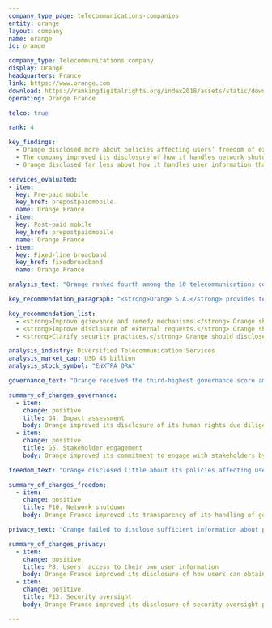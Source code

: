 ```yaml
---
company_type_page: telecommunications-companies
entity: orange
layout: company
name: orange
id: orange

company_type: Telecommunications company
display: Orange
headquarters: France
link: https://www.orange.com
download: https://rankingdigitalrights.org/index2018/assets/static/download/Orange.pdf
operating: Orange France

telco: true

rank: 4

key_findings:
  - Orange disclosed more about policies affecting users’ freedom of expression and privacy than most telecommunications companies evaluated, but less than its European peers.
  - The company improved its disclosure of how it handles network shutdown requests from governments, but lacked sufficient information about other policies affecting users’ freedom of expression.
  - Orange disclosed far less about how it handles user information than its European peers, and almost nothing about how it keeps user information secure.

services_evaluated:
- item:
  key: Pre-paid mobile
  key_href: prepostpaidmobile
  name: Orange France
- item:
  key: Post-paid mobile
  key_href: prepostpaidmobile
  name: Orange France
- item:
  key: Fixed-line broadband
  key_href: fixedbroadband
  name: Orange France

analysis_text: "Orange ranked fourth among the 10 telecommunications companies evaluated, disclosing less about its policies and practices affecting freedom of expression and privacy than Vodafone, AT&T, and Telefónica. The company disclosed a strong commitment to freedom of expression and privacy as human rights, and as a full member of the Global Network Initiative (GNI) since March 2017, it now commits to engage with a range of stakeholders on freedom of expression and privacy issues. Orange made several positive changes in the 2018 Index, including clarifying a commitment to push back on government requests to shut down networks and improving its disclosure of options users have to obtain the information that Orange holds about them. Despite these steps, the company fell short of its European and GNI peers in key areas. It disclosed nothing about how it handles government requests to block content or restrict user accounts, and Orange France did not provide the same level of detail as Vodafone UK or Telefónica Spain about its handling of user information. The company also lacked disclosure of its internal security procedures for keeping user data secure."

key_recommendation_paragraph: "<strong>Orange S.A.</strong> provides telephone and mobile telecommunications and other services in Europe, Africa, and worldwide."

key_recommendation_list:
  - <strong>Improve grievance and remedy mechanisms.</strong> Orange should improve its grievance mechanisms by providing clear procedures for users to directly submit complaints of violations to their freedom of expression or privacy rights.
  - <strong>Improve disclosure of external requests.</strong> Orange should disclose more about how it responds to government and private requests to block content or restrict user accounts.
  - <strong>Clarify security practices.</strong> Orange should disclose more about what it does to protect user data and how it responds in cases of data breaches.

analysis_industry: Diversified Telecommunication Services
analysis_market_cap: USD 45 billion
analysis_stock_symbol: "ENXTPA ORA"

governance_text: "Orange received the third-highest governance score among telecommunications companies, after Vodafone and Telefónica. Orange’s governance score improved in the 2018 Index due to its joining the Global Network initiative (GNI), and to its improved clarity of its human rights due diligence practices. Notably, it earned the highest score among telecommunications companies for its <a href=\"https://www.orange.com/en/content/download/45336/1348812/version/7/file/Report+2016+Orange+Human+Rights+DIGITAL-VA.pdf\" target=\"_blank\">human rights due diligence commitments</a> (G4). However, the company disclosed almost nothing about its grievance and remedy mechanisms (G6), tying with Ooredoo for the second-lowest score among telecommunications companies on this indicator."

summary_of_changes_governance:
  - item:
    change: positive
    title: G4. Impact assessment
    body: Orange improved its disclosure of its human rights due diligence practices by clarifying that it conducts human rights impacts assessments (HRIAs) on a regular basis.
  - item:
    change: positive
    title: G5. Stakeholder engagement
    body: Orange improved its commitment to engage with stakeholders by joining the Global Network Initiative (GNI).

freedom_text: "Orange disclosed little about its policies affecting users’ freedom of expression, lagging behind Vodafone, AT&T, and Telefónica in this category. <br /><br /><strong>Content and account restriction requests:</strong> Unlike AT&T, Vodafone, and Telefónica, Orange disclosed no information about how it handles government and private requests to block websites, content, or user accounts (F5-F7). There are no legal obstacles preventing Orange from disclosing this information. <br /><br /><strong>Network management and shutdowns:</strong> As in the 2017 Index, Orange France disclosed nothing about its network management practices (F9), making it one of three companies, along with Etisalat UAE and Ooredoo Qatar, to receive no credit on this indicator (F9). While it clarified a commitment to push back on government requests to shut down networks, the company still revealed little about its processes for responding to these requests, lagging behind Vodafone UK, AT&T, and Telefónica Spain on this indicator (F10). <br /><br /><strong>Identity policy:</strong> Orange France requires pre-paid customers to provide a government-issued ID to activate a SIM card. This appears to be <a href=\"https://www.legifrance.gouv.fr/affichCodeArticle.do?cidTexte=LEGITEXT000006070987&idArticle=LEGIARTI000006466369\" target=\"_blank\">legally required</a> in France."

summary_of_changes_freedom:
  - item:
    change: positive
    title: F10. Network shutdown
    body: Orange France improved its transparency of its handling of government network shutdown demands by disclosing an example in which it pushed back on such a request. However, the company still fell short of making a clear commitment to push back on overbroad requests.

privacy_text: "Orange failed to disclose sufficient information about policies affecting users’ privacy, ranking fourth among telecommunications companies in this category, behind AT&T, Vodafone, and Telefónica.<br /><br /><strong>Handling of user information:</strong> Orange France disclosed less information than Vodafone UK and AT&T about how it handles user information (P3-P8), but more than the rest of its peers. It did not disclose if targeted advertising is off by default, and provided only its fixed-broadband customers with a few options to control how their information is used for targeted advertising (P7). The company clarified that users can obtain a copy of the data that Orange France holds on them (P8), although it still did not indicate if this includes all of the public and private data it holds. <br /><br /><strong>Requests for user information:</strong> Orange disclosed less than AT&T, Vodafone, and Telefónica about how it handles government and private requests for user information (P10, P11). While Orange <a href=\"https://www.orange.com/en/content/download/43262/1315009/version/2/file/2017%20RAPPORT%20DE%20TRANSPARENCE_20.06.2017_final_eng.pdf\" target=\"_blank\">provided some data</a> on government requests for user information, it failed to provide data on such requests for a number of countries in which the company operates. When national law prohibits the release of such data, Orange should specify the legal barrier to disclosure. Orange, like the rest of its peers, did not commit to notify users about government and private requests for their data (P12). <br /><br /><strong>Security:</strong> Orange France disclosed less than Vodafone UK, AT&T, and Telefónica Spain about its security policies (P13-P18). The company disclosed some information about its internal mechanisms to keep user information secure (P13), but provided no information about what it does to address security vulnerabilities (P14), and disclosed nothing about its processes for responding to data breaches (P15). There are no legal obstacles preventing the company from disclosing how it handles security breaches."

summary_of_changes_privacy:
  - item:
    change: positive
    title: P8. Users’ access to their own user information
    body: Orange France improved its disclosure of how users can obtain a copy of data that the company holds on them.
  - item:
    change: positive
    title: P13. Security oversight
    body: Orange France improved its disclosure of security oversight processes by clarifying that the company has security teams conducting security audits on the company’s products and services.

---
```

